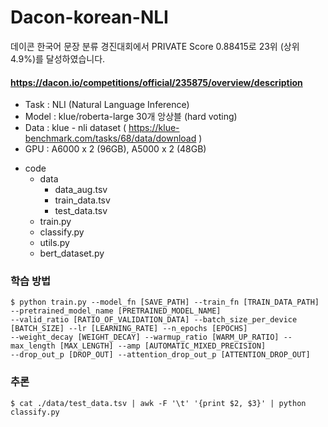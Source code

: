 # Dacon-korean-NLI

 데이콘 한국어 문장 분류 경진대회에서 PRIVATE Score 0.88415로 23위 (상위 4.9%)를 달성하였습니다.
#### https://dacon.io/competitions/official/235875/overview/description

* Task : NLI (Natural Language Inference)  
* Model : klue/roberta-large 30개 앙상블 (hard voting)
* Data : klue - nli dataset ( https://klue-benchmark.com/tasks/68/data/download )
* GPU : A6000 x 2 (96GB), A5000 x 2 (48GB)


+ code
  + data
    + data_aug.tsv
    + train_data.tsv
    + test_data.tsv
  + train.py
  + classify.py
  + utils.py
  + bert_dataset.py
     
 
 
### 학습 방법

 ```
 $ python train.py --model_fn [SAVE_PATH] --train_fn [TRAIN_DATA_PATH] --pretrained_model_name [PRETRAINED_MODEL_NAME] 
 --valid_ratio [RATIO_OF_VALIDATION_DATA] --batch_size_per_device [BATCH_SIZE] --lr [LEARNING_RATE] --n_epochs [EPOCHS]
 --weight_decay [WEIGHT_DECAY] --warmup_ratio [WARM_UP_RATIO] --max_length [MAX_LENGTH] --amp [AUTOMATIC_MIXED_PRECISION]
 --drop_out_p [DROP_OUT] --attention_drop_out_p [ATTENTION_DROP_OUT]

 ```
 
 ### 추론
 ```
 $ cat ./data/test_data.tsv | awk -F '\t' '{print $2, $3}' | python classify.py
 ```
 
 
